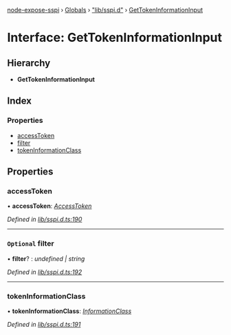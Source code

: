 [node-expose-sspi](../README.md) › [Globals](../globals.md) › ["lib/sspi.d"](../modules/_lib_sspi_d_.md) › [GetTokenInformationInput](_lib_sspi_d_.gettokeninformationinput.md)

# Interface: GetTokenInformationInput

## Hierarchy

* **GetTokenInformationInput**

## Index

### Properties

* [accessToken](_lib_sspi_d_.gettokeninformationinput.md#accesstoken)
* [filter](_lib_sspi_d_.gettokeninformationinput.md#optional-filter)
* [tokenInformationClass](_lib_sspi_d_.gettokeninformationinput.md#tokeninformationclass)

## Properties

###  accessToken

• **accessToken**: *[AccessToken](../modules/_lib_user_d_.md#accesstoken)*

*Defined in [lib/sspi.d.ts:190](https://github.com/jlguenego/node-expose-sspi/blob/927f02c/lib/sspi.d.ts#L190)*

___

### `Optional` filter

• **filter**? : *undefined | string*

*Defined in [lib/sspi.d.ts:192](https://github.com/jlguenego/node-expose-sspi/blob/927f02c/lib/sspi.d.ts#L192)*

___

###  tokenInformationClass

• **tokenInformationClass**: *[InformationClass](../modules/_lib_sspi_d_.md#informationclass)*

*Defined in [lib/sspi.d.ts:191](https://github.com/jlguenego/node-expose-sspi/blob/927f02c/lib/sspi.d.ts#L191)*
